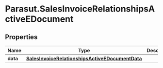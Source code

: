 # Parasut.SalesInvoiceRelationshipsActiveEDocument

## Properties
Name | Type | Description | Notes
------------ | ------------- | ------------- | -------------
**data** | [**SalesInvoiceRelationshipsActiveEDocumentData**](SalesInvoiceRelationshipsActiveEDocumentData.md) |  | [optional] 


